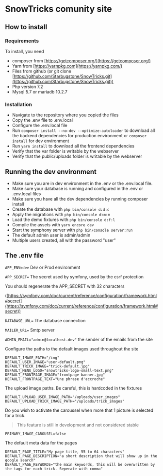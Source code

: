 # SnowTricks comunity site

## How to install

### Requirements

To install, you need

- composer from [https://getcomposer.org/](https://getcomposer.org/)
- Yarn from [https://yarnpkg.com](https://yarnpkg.com/)
- Files from github (or git clone [https://github.com/Starbugstone/SnowTricks.git](https://github.com/Starbugstone/SnowTricks.git))
- Php version 7.2
- Mysql 5.7 or mariadb 10.2.7

### Installation

- Navigate to the repository where you copied the files
- Copy the .env file to .env.local
- Configure the .env.local file
- Run ```composer install --no-dev --optimize-autoloader``` to download all the backend dependencies for production environment or ```composer install``` for dev environment
- Run ```yarn install``` to download all the frontend dependencies
- Verify that the var folder is writable by the webserver
- Verify that the public/uploads folder is writable by the webserver

## Running the dev environment

- Make sure you are in dev environment in the .env or the .env.local file.
- Make sure your database is running and configured in the .env or .env.local files
- Make sure you have all the dev dependencies by running composer install
- Create the database with ```php bin/console d:d:c```
- Apply the migrations with ```php bin/console d:m:m```
- Load the demo fixtures with ```php bin/console d:f:l```
- Compile the assets with ```yarn encore dev```
- Start the symphony server with ```php bin/console server:run```
- The default admin user is admin/admin
- Multiple users created, all with the password &quot;user&quot;

## The .env file

```APP_ENV=dev``` Dev or Prod environment

```APP_SECRET=``` The secret used by symfony, used by the csrf protection

You should regenerate the APP\_SECRET with 32 characters

([https://symfony.com/doc/current/reference/configuration/framework.html#secret](https://symfony.com/doc/current/reference/configuration/framework.html#secret))

```DATABASE_URL=``` The database connection

```MAILER_URL=``` Smtp server

```ADMIN_EMAIL="admin@localhost.dev"``` the sender of the emails from the site



Configure the paths to the default images used throughout the site
```
DEFAULT_IMAGE_PATH="/img"
DEFAULT_USER_IMAGE="user-default.png"
DEFAULT_TRICK_IMAGE="trick-default.jpg"
DEFAULT_MENU_LOGO="snowtricks-logo-small-text.png"
DEFAULT_FRONTPAGE_IMAGE="frontpage-banner.jpg"
DEFAULT_FRONTPAGE_TEXT="Une phrase d'accroche"
```

The upload image paths. Be careful, this is hardcoded in the fixtures
```
DEFAULT_UPLOAD_USER_IMAGE_PATH="/uploads/user_images"
DEFAULT_UPLOAD_TRICK_IMAGE_PATH="/uploads/trick_images"
```

Do you wish to activate the caroussel when more that 1 picture is selected for a trick.

> This feature is still in development and not considered stable

```PRIMARY_IMAGE_CAROUSEL=false```

The default meta data for the pages 

```
DEFAULT_PAGE_TITLE="My page title, 55 to 64 characters"
DEFAULT_PAGE_DESCRIPTION="a short description that will show up in the google search"
DEFAULT_PAGE_KEYWORDS="the main keywords, this will be overwritten by the tags for each trick. Seperate with comma"
```